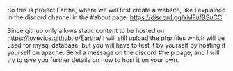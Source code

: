 So this is project Eartha, where we will first create a website, like I explained in the discord channel in the #about page. https://discord.gg/xMFufBSuCC

Since github only allows static content to be hosted on https://lovevice.github.io/Eartha/ I will still upload the php files which will be used for mysql database, but you will have to test it by yourself by hosting it yourself on apache. Send a message on the discord #help page, and I will try to give you further details on how to host it on your own.
